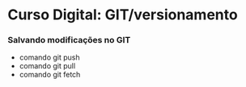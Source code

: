 # Curso Digital: GIT/versionamento


### Salvando modificações no GIT

* comando git push
* comando git pull
* comando git fetch
